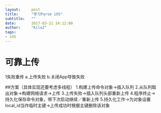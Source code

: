 ```yaml
---
layout:     post
title:      "学习Parse iOS"
subtitle:   ""
date:       2017-03-21 14:12:00
author:     "Kila2"
tags:
- iOS
---
```

# 可靠上传
1失败重传
a.上传失败
b.关闭App导致失败

##方案（具体实现还要考虑多线程）
1.构建上传命令对象->插入队列
2.从队列取出对象->构建网络请求->上传
3.上传失败->插入队列头部重新上传
4.程序终止->持久化保存命令对象，带下次启动继续／重新上传
5.持久化工作->为对象设置local_id当作临时主键->上传成功时根据主键删除该对象
